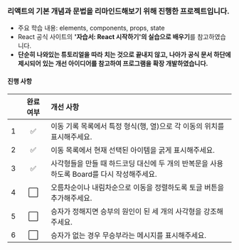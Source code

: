 ### 리액트의 기본 개념과 문법을 리마인드해보기 위해 진행한 프로젝트입니다.

- 주요 학습 내용: elements, components, props, state
- React 공식 사이트의 **'자습서: React 시작하기'의 실습으로 배우기**를 참고하였습니다.
- **단순히 나와있는 튜토리얼을 따라 치는 것으로 끝내지 않고, 나아가 공식 문서 하단에 제시되어 있는 개선 아이디어를 참고하여 프로그램을 확장 개발하였습니다.**

#### 진행 사항

|     | 완료 여부 | 개선 사항                                                                                 |
| :-- | :-------: | :---------------------------------------------------------------------------------------- |
| 1   |    ✅     | 이동 기록 목록에서 특정 형식(행, 열)으로 각 이동의 위치를 표시해주세요.                   |
| 2   |    ✅     | 이동 목록에서 현재 선택된 아이템을 굵게 표시해주세요.                                     |
| 3   |    ✅     | 사각형들을 만들 때 하드코딩 대신에 두 개의 반복문을 사용하도록 Board를 다시 작성해주세요. |
| 4   |    ⬜     | 오름차순이나 내림차순으로 이동을 정렬하도록 토글 버튼을 추가해주세요.                     |
| 5   |    ⬜     | 승자가 정해지면 승부의 원인이 된 세 개의 사각형을 강조해주세요.                           |
| 6   |    ⬜     | 승자가 없는 경우 무승부라는 메시지를 표시해주세요.                                        |
